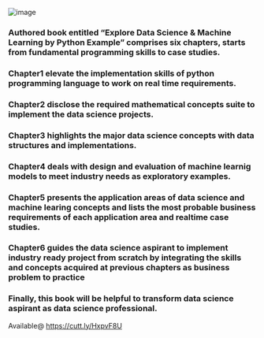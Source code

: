 ![image](https://user-images.githubusercontent.com/50360331/114026509-eedce300-9893-11eb-87bb-4f06c9529a42.png)
### Authored book entitled “Explore Data Science & Machine Learning by Python Example” comprises six chapters, starts from fundamental programming skills to case studies. 
### Chapter1 elevate the implementation skills of python programming language to work on real time requirements.
### Chapter2 disclose the required mathematical concepts suite to implement the data science projects.
### Chapter3 highlights the major data science concepts with data structures and implementations.
### Chapter4 deals with design and evaluation of machine learnig models to meet industry needs as exploratory examples.
### Chapter5 presents the application areas of data science and machine learing concepts and lists the most probable business requirements of each application area and realtime       case studies. 
### Chapter6 guides the data science aspirant to implement industry ready project from scratch by integrating the skills and concepts acquired at previous chapters as business problem to practice 
### Finally, this book will be helpful to transform data science aspirant as data science professional.

Available@
https://cutt.ly/HxpvF8U
